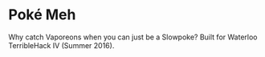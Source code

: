 # Poké Meh
Why catch Vaporeons when you can just be a Slowpoke? Built for Waterloo TerribleHack IV (Summer 2016).
